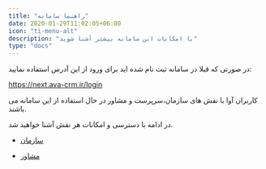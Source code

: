 ```yaml
---
title: "راهنما سامانه"
date: 2020-01-29T11:02:05+06:00
icon: "ti-menu-alt"
description: "با امکانات این سامانه بیشتر آشنا شوید"
type: "docs"
---
```


در صورتی که قبلا در سامانه ثبت نام شده اید برای ورود از این آدرس استفاده نمایید:

https://next.ava-crm.ir/login

کاربران آوا با نقش های سازمان،سرپرست و مشاور در حال استفاده از این سامانه می باشند.

در ادامه با دسترسی و امکانات هر نقش آشنا خواهید شد.

- [سازمان](organizer)

- [مشاور](advertiser)
